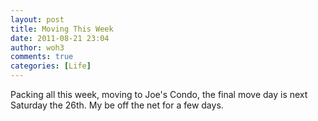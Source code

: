 ```yaml
---
layout: post
title: Moving This Week
date: 2011-08-21 23:04
author: woh3
comments: true
categories: [Life]
---
```

Packing all this week, moving to Joe's Condo, the final move day is next Saturday the 26th. My be off the net for a few days.
